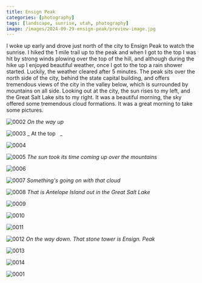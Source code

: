 ```yaml
---
title: Ensign Peak
categories: [photography]
tags: [landscape, sunrise, utah, photography]
image: /images/2024-09-29-ensign-peak/preview-image.jpg
---
```


I woke up early and drove just north of the city to Ensign Peak to watch the sunrise.  I hiked the 1 mile trail up to the peak and when I got to the top I was hit by strong winds plowing over the top of the hill, and although during the hike up I enjoyed beautiful weather, once I got to the top a rain shower started.  Luckily, the weather cleared after 5 minutes.  The peak sits over the north side of the city, behind the state capital building, and offers tremendous views of the city in the valley below, which is surrounded by mountains on all side.  Looking out at the city, the sun rises to my left, and the Great Salt Lake sits to my right.  It was a beautiful morning, the sky offered some tremendous cloud formations.  It was a great morning to take some pictures.

<a href='javascript:void(0);' name='pic-0002'></a>

![0002](/images/2024-09-29-ensign-peak/ensign-peak-0002.jpg)
_On the way up &nbsp; <a href='{% link photo_info/pi-2024-09-29-ensign-peak-0002.md %}'><i class='fa fa-info-circle' style='font-size: 0.73em;'></i></a>_

<a href='javascript:void(0);' name='pic-0003'></a>

![0003](/images/2024-09-29-ensign-peak/ensign-peak-0003.jpg)
_ At the top &nbsp; <a href='{% link photo_info/pi-2024-09-29-ensign-peak-0003.md %}'><i class='fa fa-info-circle' style='font-size: 0.73em;'></i></a>_

<a href='javascript:void(0);' name='pic-0004'></a>

![0004](/images/2024-09-29-ensign-peak/ensign-peak-0004.jpg)
_&nbsp; <a href='{% link photo_info/pi-2024-09-29-ensign-peak-0004.md %}'><i class='fa fa-info-circle' style='font-size: 0.73em;'></i></a>_

<a href='javascript:void(0);' name='pic-0005'></a>

![0005](/images/2024-09-29-ensign-peak/ensign-peak-0005.jpg)
_The sun took its time coming up over the mountains &nbsp; <a href='{% link photo_info/pi-2024-09-29-ensign-peak-0005.md %}'><i class='fa fa-info-circle' style='font-size: 0.73em;'></i></a>_

<a href='javascript:void(0);' name='pic-0006'></a>

![0006](/images/2024-09-29-ensign-peak/ensign-peak-0006.jpg)
_&nbsp; <a href='{% link photo_info/pi-2024-09-29-ensign-peak-0006.md %}'><i class='fa fa-info-circle' style='font-size: 0.73em;'></i></a>_

<a href='javascript:void(0);' name='pic-0007'></a>

![0007](/images/2024-09-29-ensign-peak/ensign-peak-0007.jpg)
_Something's going on with that cloud&nbsp; <a href='{% link photo_info/pi-2024-09-29-ensign-peak-0007.md %}'><i class='fa fa-info-circle' style='font-size: 0.73em;'></i></a>_

<a href='javascript:void(0);' name='pic-0008'></a>

![0008](/images/2024-09-29-ensign-peak/ensign-peak-0008.jpg)
_That is Antelope Island out in the Great Salt Lake &nbsp; <a href='{% link photo_info/pi-2024-09-29-ensign-peak-0008.md %}'><i class='fa fa-info-circle' style='font-size: 0.73em;'></i></a>_

<a href='javascript:void(0);' name='pic-0009'></a>

![0009](/images/2024-09-29-ensign-peak/ensign-peak-0009.jpg)
_&nbsp; <a href='{% link photo_info/pi-2024-09-29-ensign-peak-0009.md %}'><i class='fa fa-info-circle' style='font-size: 0.73em;'></i></a>_

<a href='javascript:void(0);' name='pic-0010'></a>

![0010](/images/2024-09-29-ensign-peak/ensign-peak-0010.jpg)
_&nbsp; <a href='{% link photo_info/pi-2024-09-29-ensign-peak-0010.md %}'><i class='fa fa-info-circle' style='font-size: 0.73em;'></i></a>_

<a href='javascript:void(0);' name='pic-0011'></a>

![0011](/images/2024-09-29-ensign-peak/ensign-peak-0011.jpg)
_&nbsp; <a href='{% link photo_info/pi-2024-09-29-ensign-peak-0011.md %}'><i class='fa fa-info-circle' style='font-size: 0.73em;'></i></a>_

<a href='javascript:void(0);' name='pic-0012'></a>

![0012](/images/2024-09-29-ensign-peak/ensign-peak-0012.jpg)
_On the way down.  That stone tower is Ensign. Peak&nbsp; <a href='{% link photo_info/pi-2024-09-29-ensign-peak-0012.md %}'><i class='fa fa-info-circle' style='font-size: 0.73em;'></i></a>_

<a href='javascript:void(0);' name='pic-0013'></a>

![0013](/images/2024-09-29-ensign-peak/ensign-peak-0013.jpg)
_&nbsp; <a href='{% link photo_info/pi-2024-09-29-ensign-peak-0013.md %}'><i class='fa fa-info-circle' style='font-size: 0.73em;'></i></a>_

<a href='javascript:void(0);' name='pic-0014'></a>

![0014](/images/2024-09-29-ensign-peak/ensign-peak-0014.jpg)
_&nbsp; <a href='{% link photo_info/pi-2024-09-29-ensign-peak-0014.md %}'><i class='fa fa-info-circle' style='font-size: 0.73em;'></i></a>_

<a href='javascript:void(0);' name='pic-0001'></a>

![0001](/images/2024-09-29-ensign-peak/ensign-peak-0001.jpg)
_&nbsp; <a href='{% link photo_info/pi-2024-09-29-ensign-peak-0001.md %}'><i class='fa fa-info-circle' style='font-size: 0.73em;'></i></a>_
